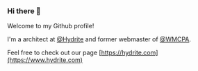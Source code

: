 ### Hi there 👋

Welcome to my Github profile!

I'm a architect at [@Hydrite](https://github.com/Hydrite/) and former webmaster of [@WMCPA](https://github.com/WMCPA/). 

Feel free to check out our page [https://hydrite.com](https://www.hydrite.com)
<!--
**BenWLeon/BenWLeon** is a ✨ _special_ ✨ repository because its `README.md` (this file) appears on your GitHub profile.

Here are some ideas to get you started:

- 🔭 I’m currently working on ...
- 🌱 I’m currently learning ...
- 👯 I’m looking to collaborate on ...
- 🤔 I’m looking for help with ...
- 💬 Ask me about ...
- 📫 How to reach me: ...
- 😄 Pronouns: ...
- ⚡ Fun fact: ...
-->
